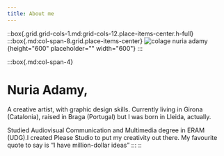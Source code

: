 ```yaml
---
title: About me
---
```


::box{.grid.grid-cols-1.md:grid-cols-12.place-items-center.h-full}
  :::box{.md:col-span-8.grid.place-items-center}
  ![colage nuria adamy](/about.png){height="600" placeholder="" width="600"}
  :::

  :::box{.md:col-span-4}
  # Nuria Adamy,
  
  A creative artist, with graphic design skills. Currently living in Girona (Catalonia), raised in Braga (Portugal) but I was born in Lleida, actually.
  
  Studied Audiovisual Communication and Multimedia degree in ERAM (UDG).I created Please Studio to put my creativity out there. My favourite quote to say is “I have million-dollar ideas”
  :::
::
